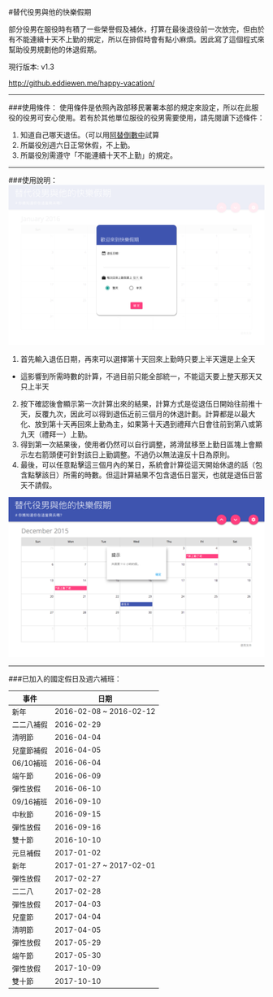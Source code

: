 #替代役男與他的快樂假期

部分役男在服役時有積了一些榮譽假及補休，打算在最後退役前一次放完，但由於有不能連續十天不上勤的規定，所以在排假時會有點小麻煩。因此寫了這個程式來幫助役男規劃他的休退假期。

現行版本: v1.3

http://github.eddiewen.me/happy-vacation/

---

###使用條件：
使用條件是依照內政部移民署署本部的規定來設定，所以在此服役的役男可安心使用。若有於其他單位服役的役男需要使用，請先閱讀下述條件：

1. 知道自己哪天退伍。（可以用[阿替倒數中](http://smscount.lol)試算
2. 所屬役別週六日正常休假，不上勤。
3. 所屬役別需遵守「不能連續十天不上勤」的規定。

---

###使用說明：
![demo-image-1](/images/demo-image-1.png)

1. 首先輸入退伍日期，再來可以選擇第十天回來上勤時只要上半天還是上全天
  * 這影響到所需時數的計算，不過目前只能全部統一，不能這天要上整天那天又只上半天
2. 按下確認後會顯示第一次計算出來的結果，計算方式是從退伍日開始往前推十天，反覆九次，因此可以得到退伍近前三個月的休退計劃。計算都是以最大化、放到第十天再回來上勤為主，如果第十天遇到禮拜六日會往前到第八或第九天（禮拜一）上勤。
3. 得到第一次結果後，使用者仍然可以自行調整，將滑鼠移至上勤日區塊上會顯示左右箭頭便可針對該日上勤調整。不過仍以無法違反十日為原則。
4. 最後，可以任意點擊這三個月內的某日，系統會計算從這天開始休退的話（包含點擊該日）所需的時數。但這計算結果不包含退伍日當天，也就是退伍日當天不請假。

![demo-image-2](/images/demo-image-2.png)

---

###已加入的國定假日及週六補班：

事件 | 日期
----|----
新年 | 2016-02-08 ~ 2016-02-12
二二八補假 | 2016-02-29
清明節 | 2016-04-04
兒童節補假 | 2016-04-05
06/10補班 | 2016-06-04
端午節 | 2016-06-09
彈性放假 | 2016-06-10
09/16補班 | 2016-09-10
中秋節 | 2016-09-15
彈性放假 | 2016-09-16
雙十節 | 2016-10-10
元旦補假 | 2017-01-02
新年 | 2017-01-27 ~ 2017-02-01
彈性放假 | 2017-02-27
二二八 | 2017-02-28
彈性放假 | 2017-04-03
兒童節 | 2017-04-04
清明節 | 2017-04-05
彈性放假 | 2017-05-29
端午節 | 2017-05-30
彈性放假 | 2017-10-09
雙十節 | 2017-10-10